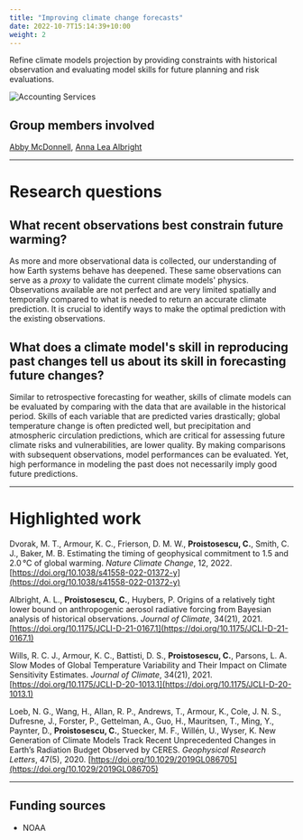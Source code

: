 ```yaml
---
title: "Improving climate change forecasts"
date: 2022-10-7T15:14:39+10:00
weight: 2
---
```


Refine climate models projection by providing constraints with historical observation and evaluating model skills for future planning and risk evaluations. 

![Accounting Services](/images/austin-distel-nGc5RT2HmF0-unsplash.jpg)

## Group members involved

[Abby McDonnell](https://cdds-at-uiuc.github.io/team/abby-mcdonnell/), [Anna Lea Albright](https://cdds-at-uiuc.github.io/team/anna-lea-albright/)

---

# Research questions

## What recent observations best constrain future warming? 

As more and more observational data is collected, our understanding of how Earth systems behave has deepened. These same observations can serve as a *proxy* to validate the current climate models' physics. Observations available are not perfect and are very limited spatially and temporally compared to what is needed to return an accurate climate prediction. It is crucial to identify ways to make the optimal prediction with the existing observations. 

## What does a climate model's skill in reproducing past changes tell us about its skill in forecasting future changes?

Similar to retrospective forecasting for weather, skills of climate models can be evaluated by comparing with the data that are available in the historical period. Skills of each variable that are predicted varies drastically; global temperature change is often predicted well, but precipitation and atmospheric circulation predictions, which are critical for assessing future climate risks and vulnerabilities, are lower quality. By making comparisons with subsequent observations, model performances can be evaluated. Yet, high performance in modeling the past does not necessarily imply good future predictions. 

---

# Highlighted work

Dvorak, M. T., Armour, K. C., Frierson, D. M. W., **Proistosescu, C.**, Smith, C. J., Baker, M. B. Estimating the timing of geophysical commitment
to 1.5 and 2.0 &#8451; of global warming. _Nature Climate Change_, 12, 2022. [https://doi.org/10.1038/s41558-022-01372-y](https://doi.org/10.1038/s41558-022-01372-y)

Albright, A. L., **Proistosescu, C.**, Huybers, P. Origins of a relatively tight lower bound on anthropogenic aerosol radiative forcing from Bayesian analysis of historical observations. _Journal of Climate_, 34(21), 2021. [https://doi.org/10.1175/JCLI-D-21-0167.1](https://doi.org/10.1175/JCLI-D-21-0167.1)

Wills, R. C. J., Armour, K. C., Battisti, D. S., **Proistosescu, C.**, Parsons, L. A. Slow Modes of Global Temperature Variability and Their Impact on Climate Sensitivity Estimates. _Journal of Climate_, 34(21), 2021. [https://doi.org/10.1175/JCLI-D-20-1013.1](https://doi.org/10.1175/JCLI-D-20-1013.1)

Loeb, N. G., Wang, H., Allan, R. P., Andrews, T., Armour, K., Cole, J. N. S., Dufresne, J., Forster, P., Gettelman, A., Guo, H., Mauritsen, T., Ming, Y., Paynter, D., **Proistosescu, C.**, Stuecker, M. F., Will&eacute;n, U., Wyser, K. New Generation of Climate Models Track Recent Unprecedented Changes in Earth’s Radiation Budget Observed by CERES. _Geophysical Research Letters_, 47(5), 2020. [https://doi.org/10.1029/2019GL086705](https://doi.org/10.1029/2019GL086705)

---

## Funding sources
- NOAA
